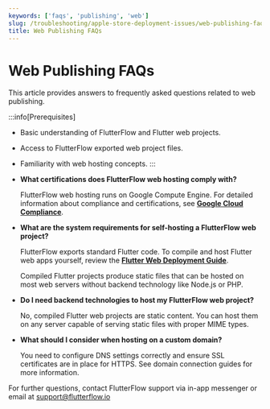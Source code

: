 ```yaml
---
keywords: ['faqs', 'publishing', 'web']
slug: /troubleshooting/apple-store-deployment-issues/web-publishing-faqs
title: Web Publishing FAQs
---
```


# Web Publishing FAQs

This article provides answers to frequently asked questions related to web publishing.

:::info[Prerequisites]
- Basic understanding of FlutterFlow and Flutter web projects.
- Access to FlutterFlow exported web project files.
- Familiarity with web hosting concepts.
:::

- **What certifications does FlutterFlow web hosting comply with?**

    FlutterFlow web hosting runs on Google Compute Engine. For detailed information about compliance and certifications, see **[Google Cloud Compliance](https://cloud.google.com/security/compliance)**.

- **What are the system requirements for self-hosting a FlutterFlow web project?**

    FlutterFlow exports standard Flutter code. To compile and host Flutter web apps yourself, review the **[Flutter Web Deployment Guide](https://docs.flutter.dev/deployment/web)**.

    Compiled Flutter projects produce static files that can be hosted on most web servers without backend technology like Node.js or PHP.

- **Do I need backend technologies to host my FlutterFlow web project?**

    No, compiled Flutter web projects are static content. You can host them on any server capable of serving static files with proper MIME types.

- **What should I consider when hosting on a custom domain?**

    You need to configure DNS settings correctly and ensure SSL certificates are in place for HTTPS. See domain connection guides for more information.

For further questions, contact FlutterFlow support via in-app messenger or email at [support@flutterflow.io](mailto:support@flutterflow.io)
